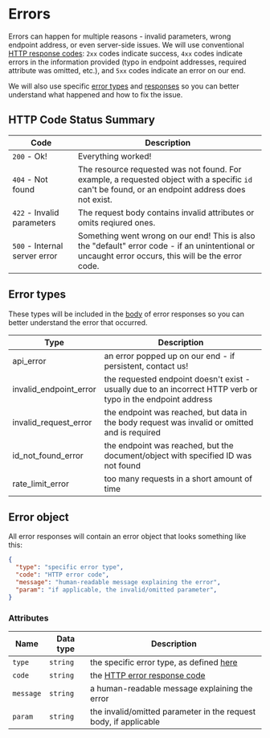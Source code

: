 # Errors

Errors can happen for multiple reasons - invalid parameters, wrong endpoint address, or even server-side issues. We will use conventional [HTTP response codes](#http-code-status-summary): `2xx` codes indicate success, `4xx` codes indicate errors in the information provided (typo in endpoint addresses, required attribute was omitted, etc.), and `5xx` codes indicate an error on our end.

We will also use specific [error types](#error-types) and [responses](#error-object) so you can better understand what happened and how to fix the issue.

## HTTP Code Status Summary
Code | Description
-|-
`200` - Ok! | Everything worked!
`404` - Not found | The resource requested was not found. For example, a requested object with a specific `id` can't be found, or an endpoint address does not exist.
`422` - Invalid parameters | The request body contains invalid attributes or omits reqiured ones.
`500` - Internal server error | Something went wrong on our end! This is also the "default" error code - if an unintentional or uncaught error occurs, this will be the error code.

## Error types
These types will be included in the [body](#error-object) of error responses so you can better understand the error that occurred.

Type | Description
-|-
api_error | an error popped up on our end - if persistent, contact us!
invalid_endpoint_error | the requested endpoint doesn't exist - usually due to an incorrect HTTP verb or typo in the endpoint address
invalid_request_error | the endpoint was reached, but data in the body request was invalid or omitted and is required
id_not_found_error | the endpoint was reached, but the document/object with specified ID was not found
rate_limit_error | too many requests in a short amount of time

## Error object
All error responses will contain an error object that looks something like this:
```json
{
  "type": "specific error type",
  "code": "HTTP error code",
  "message": "human-readable message explaining the error",
  "param": "if applicable, the invalid/omitted parameter",
}
```
### Attributes
Name | Data type | Description
-|-|-
`type` | `string` | the specific error type, as defined [here](#error-types)
`code` | `string` | the [HTTP error response code](#http-code-status-summary)
`message` | `string` | a human-readable message explaining the error
`param` | `string` | the invalid/omitted parameter in the request body, if applicable
